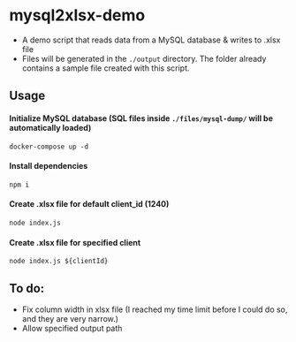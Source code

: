 # mysql2xlsx-demo

- A demo script that reads data from a MySQL database & writes to .xlsx file
- Files will be generated in the `./output` directory. The folder already contains a sample file created with this script.

## Usage

#### Initialize MySQL database (SQL files inside `./files/mysql-dump/` will be automatically loaded)
```
docker-compose up -d
```

#### Install dependencies
```
npm i
```

#### Create .xlsx file for default client_id (1240)
```
node index.js
```

#### Create .xlsx file for specified client
```
node index.js ${clientId}
```

## To do:
- Fix column width in xlsx file (I reached my time limit before I could do so, and they are very narrow.)
- Allow specified output path
